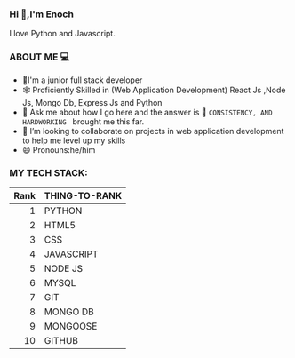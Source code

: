 ### Hi 👋,I'm Enoch
I love Python and Javascript.
### ABOUT ME 💻
- 🌱I'm a junior full stack developer
- 🕸 Proficiently Skilled in (Web Application Development) React Js ,Node Js, Mongo Db, Express Js and Python
- 💬 Ask me about how I go here and the answer is 🌃 `CONSISTENCY, AND HARDWORKING ` brought me this far.
- 🤔 I’m looking to collaborate on projects in web application development to help me level up my skills
- 😄 Pronouns:he/him
### MY TECH STACK:
| Rank | THING-TO-RANK |
|-----:|---------------|
|     1| PYTHON        |
|     2| HTML5         |
|     3|CSS            |
|     4|JAVASCRIPT     |
|     5|NODE JS        |
|     6|MYSQL          |
|     7|GIT            |
|     8|MONGO DB       |
|     9|MONGOOSE       |
|    10|GITHUB         |

<!--
**enochmakafui/enochmakafui** is a ✨ _special_ ✨ repository because its `README.md` (this file) appears on your GitHub profile.

Here are some ideas to get you started:

- 🔭 I’m currently working on ...
- 🌱 I’m currently learning ...
- 👯 I’m looking to collaborate on ...
- 🤔 I’m looking for help with ...
- 💬 Ask me about ...
- 📫 How to reach me: ...
- 😄 Pronouns: ...
- ⚡ Fun fact: ...
-->
